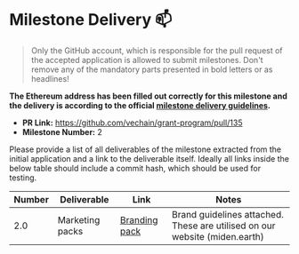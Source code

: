 # Milestone Delivery :mailbox:

> Only the GitHub account, which is responsible for the pull request of the accepted application is allowed to submit milestones. Don't remove any of the mandatory parts presented in bold letters or as headlines!

**The Ethereum address has been filled out correctly for this milestone and the delivery is according to the official [milestone delivery guidelines](../).**  

* **PR Link:** https://github.com/vechain/grant-program/pull/135
* **Milestone Number:** 2

Please provide a list of all deliverables of the milestone extracted from the initial application and a link to the deliverable itself. Ideally all links inside the below table should include a commit hash, which should be used for testing.

| Number | Deliverable | Link | Notes |
| ------------- | ------------- | ------------- |------------- |
| 2.0 | Marketing packs |[Branding pack](https://drive.google.com/file/d/1Cu2DNLGb-4URzrk8HrjMNJkqPRwKq-gf/view?usp=sharing)| Brand guidelines attached. These are utilised on our website (miden.earth)| 

